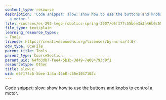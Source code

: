 ```yaml
---
content_type: resource
description: 'Code snippet: slow: show how to use the buttons and knobs to control
  a motor.'
file: /courses/es-293-lego-robotics-spring-2007/e6f177c55bee3a3a46b0c55e1047102c_slow.c
file_type: text/plain
learning_resource_types:
- Tools
license: https://creativecommons.org/licenses/by-nc-sa/4.0/
ocw_type: OCWFile
parent_title: Tools
parent_type: CourseSection
parent_uid: 64fb3db7-fee4-5b1b-3d49-7e084793d0f1
resourcetype: Other
title: slow.c
uid: e6f177c5-5bee-3a3a-46b0-c55e1047102c
---
```

Code snippet: slow: show how to use the buttons and knobs to control a motor.